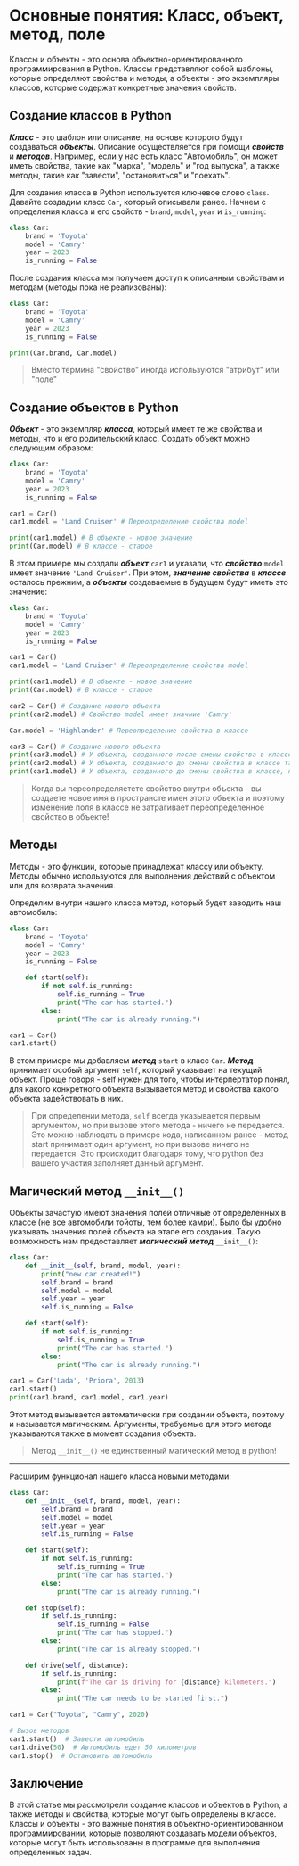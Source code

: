 # Основные понятия: Класс, объект, метод, поле

Классы и объекты - это основа объектно-ориентированного программирования в Python. Классы представляют собой шаблоны, которые определяют свойства и методы, а объекты - это экземпляры классов, которые содержат конкретные значения свойств.

## Создание классов в Python

***Класс*** - это шаблон или описание, на основе которого будут создаваться ***объекты***. Описание осуществляется при помощи ***свойств*** и ***методов***. Например, если у нас есть класс "Автомобиль", он может иметь свойства, такие как "марка", "модель" и "год выпуска", а также методы, такие как "завести", "остановиться" и "поехать".

Для создания класса в Python используется ключевое слово `class`. Давайте создадим класс `Car`, который описывали ранее. Начнем с определения класса и его свойств - `brand`, `model`, `year` и `is_running`:

```python
class Car:
    brand = 'Toyota'
    model = 'Camry'
    year = 2023
    is_running = False
```

После создания класса мы получаем доступ к описанным свойствам и методам (методы пока не реализованы):

```python
class Car:
    brand = 'Toyota'
    model = 'Camry'
    year = 2023
    is_running = False

print(Car.brand, Car.model)
```

> Вместо термина "свойство" иногда используются "атрибут" или "поле"

## Создание объектов в Python

***Объект*** - это экземпляр ***класса***, который имеет те же свойства и методы, что и его родительский класс. Создать объект можно следующим образом:

```python
class Car:
    brand = 'Toyota'
    model = 'Camry'
    year = 2023
    is_running = False

car1 = Car()
car1.model = 'Land Cruiser' # Переопределение свойства model

print(car1.model) # В объекте - новое значение
print(Car.model) # В классе - старое
```

В этом примере мы создали ***объект*** `car1` и указали, что ***свойство*** `model` имеет значение `'Land Cruiser'`. При этом, ***значение свойства*** в ***классе*** осталось прежним, а ***объекты*** создаваемые в будущем будут иметь это значение:

```python
class Car:
    brand = 'Toyota'
    model = 'Camry'
    year = 2023
    is_running = False

car1 = Car()
car1.model = 'Land Cruiser' # Переопределение свойства model

print(car1.model) # В объекте - новое значение
print(Car.model) # В классе - старое

car2 = Car() # Cоздание нового объекта
print(car2.model) # Свойство model имеет значние 'Camry'

Car.model = 'Highlander' # Переопределение свойства в классе

car3 = Car() # Cоздание нового объекта
print(car3.model) # У объекта, созданного после смены свойства в классе новое значение
print(car2.model) # У объекта, созданного до смены свойства в классе также сменилось значение
print(car1.model) # У объекта, созданного до смены свойства в классе, но с переопределенным свойством все осталось прежним
```

> Когда вы переопределяетете свойство внутри объекта - вы создаете новое имя в пространсте имен этого объекта и поэтому изменение поля в классе не затрагивает переопределенное свойство в объекте!

## Методы

Методы - это функции, которые принадлежат классу или объекту. Методы обычно используются для выполнения действий с объектом или для возврата значения.

Определим внутри нашего класса метод, который будет заводить наш автомобиль:

```python
class Car:
    brand = 'Toyota'
    model = 'Camry'
    year = 2023
    is_running = False

    def start(self):
        if not self.is_running:
            self.is_running = True
            print("The car has started.")
        else:
            print("The car is already running.")

car1 = Car()
car1.start()
```

В этом примере мы добавляем ***метод*** `start` в класс `Car`. ***Метод*** принимает особый аргумент `self`, который указывает на текущий объект. Проще говоря - self нужен для того, чтобы интерпертатор понял, для какого конкретного объекта вызывается метод и свойства какого объекта задействовать в них.

> При определении метода, `self` всегда указывается первым аргументом, но при вызове этого метода - ничего не передается. Это можно наблюдать в примере кода, написанном ранее - метод start принимает один аргумент, но при вызове ничего не передается. Это происходит благодаря тому, что python без вашего участия заполняет данный аргумент. 

## Магический метод `__init__()`

Объекты зачастую имеют значения полей отличные от определенных в классе (не все автомобили тойоты, тем более камри). Было бы удобно указывать значения полей объекта на этапе его создания. Такую возможность нам предоставляет ***магический метод*** `__init__()`:

```python
class Car:
    def __init__(self, brand, model, year):
        print("new car created!")
        self.brand = brand
        self.model = model
        self.year = year
        self.is_running = False

    def start(self):
        if not self.is_running:
            self.is_running = True
            print("The car has started.")
        else:
            print("The car is already running.")

car1 = Car('Lada', 'Priora', 2013)
car1.start()
print(car1.brand, car1.model, car1.year)
```

Этот метод вызывается автоматически при создании объекта, поэтому и называется магическим. Аргументы, требуемые для этого метода указываются также в момент создания объекта.

> Метод `__init__()` не единственный магический метод в python!

---

Расширим функционал нашего класса новыми методами:

```python
class Car:
    def __init__(self, brand, model, year):
        self.brand = brand
        self.model = model
        self.year = year
        self.is_running = False

    def start(self):
        if not self.is_running:
            self.is_running = True
            print("The car has started.")
        else:
            print("The car is already running.")

    def stop(self):
        if self.is_running:
            self.is_running = False
            print("The car has stopped.")
        else:
            print("The car is already stopped.")

    def drive(self, distance):
        if self.is_running:
            print(f"The car is driving for {distance} kilometers.")
        else:
            print("The car needs to be started first.")

car1 = Car("Toyota", "Camry", 2020)

# Вызов методов
car1.start()  # Завести автомобиль
car1.drive(50)  # Автомобиль едет 50 километров
car1.stop()  # Остановить автомобиль

```

## Заключение

В этой статье мы рассмотрели создание классов и объектов в Python, а также методы и свойства, которые могут быть определены в классе. Классы и объекты - это важные понятия в объектно-ориентированном программировании, которые позволяют создавать модели объектов, которые могут быть использованы в программе для выполнения определенных задач.
